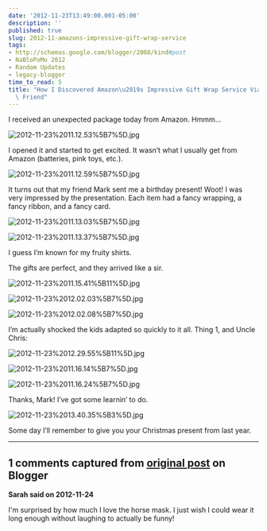 ```yaml
---
date: '2012-11-23T13:49:00.001-05:00'
description: ''
published: true
slug: 2012-11-amazons-impressive-gift-wrap-service
tags:
- http://schemas.google.com/blogger/2008/kind#post
- NaBloPoMo 2012
- Random Updates
- legacy-blogger
time_to_read: 5
title: "How I Discovered Amazon\u2019s Impressive Gift Wrap Service Via a Generous\
  \ Friend"
---
```



I received an unexpected package today from Amazon. Hmmm…

![2012-11-23%2011.12.53%5B7%5D.jpg](2012-11-23%2011.12.53%5B7%5D.jpg)

I opened it and started to get excited. It wasn’t what I usually get from Amazon (batteries, pink toys, etc.).

![2012-11-23%2011.12.59%5B7%5D.jpg](2012-11-23%2011.12.59%5B7%5D.jpg)

It turns out that my friend Mark sent me a birthday present! Woot! I was very impressed by the presentation. Each item had a fancy wrapping, a fancy ribbon, and a fancy card.

![2012-11-23%2011.13.03%5B7%5D.jpg](2012-11-23%2011.13.03%5B7%5D.jpg)

![2012-11-23%2011.13.37%5B7%5D.jpg](2012-11-23%2011.13.37%5B7%5D.jpg)

I guess I’m known for my fruity shirts. 

The gifts are perfect, and they arrived like a sir.

![2012-11-23%2011.15.41%5B11%5D.jpg](2012-11-23%2011.15.41%5B11%5D.jpg)

![2012-11-23%2012.02.03%5B7%5D.jpg](2012-11-23%2012.02.03%5B7%5D.jpg)

![2012-11-23%2012.02.08%5B7%5D.jpg](2012-11-23%2012.02.08%5B7%5D.jpg)

I’m actually shocked the kids adapted so quickly to it all. Thing 1, and Uncle Chris:

![2012-11-23%2012.29.55%5B11%5D.jpg](2012-11-23%2012.29.55%5B11%5D.jpg)

![2012-11-23%2011.16.14%5B7%5D.jpg](2012-11-23%2011.16.14%5B7%5D.jpg)

![2012-11-23%2011.16.24%5B7%5D.jpg](2012-11-23%2011.16.24%5B7%5D.jpg)

Thanks, Mark! I’ve got some learnin’ to do.

![2012-11-23%2013.40.35%5B3%5D.jpg](2012-11-23%2013.40.35%5B3%5D.jpg)  

Some day I’ll remember to give you your Christmas present from last year.

---

## 1 comments captured from [original post](https://blog.wassupy.com/2012/11/amazons-impressive-gift-wrap-service.html) on Blogger

**Sarah said on 2012-11-24**

I'm surprised by how much I love the horse mask.  I just wish I could wear it long enough without laughing to actually be funny!

